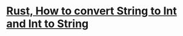 # [Rust, How to convert String to Int and Int to String](https://kerkour.com/blog/rust-string-to-int-and-int-to-string/)
